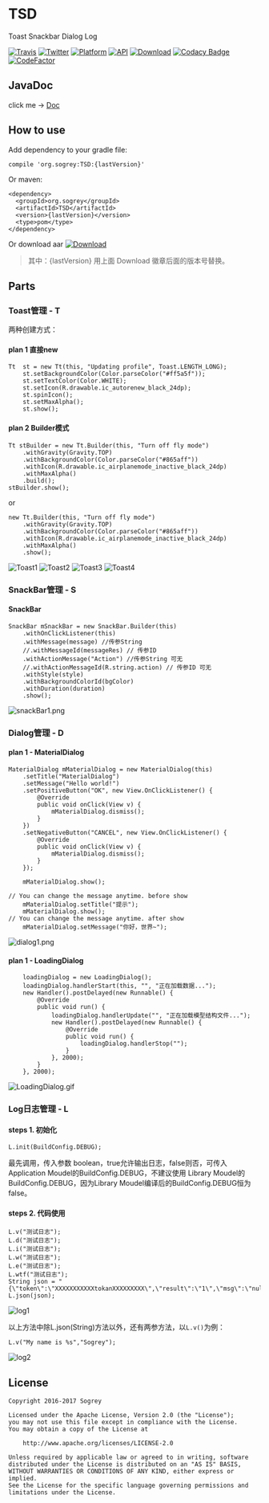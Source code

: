 # TSD
Toast Snackbar Dialog Log

[![Travis](https://img.shields.io/badge/License-Apache2.0-blue.svg)](http://www.apache.org/licenses/LICENSE-2.0)
[![Twitter](https://img.shields.io/badge/Gradle-3.3-brightgreen.svg)](https://gradle.org/releases)
[![Platform](https://img.shields.io/badge/platform-Android-green.svg?style=flat)](https://www.android.com)
[![API](https://img.shields.io/badge/API-9%2B-brightgreen.svg?style=flat)](https://android-arsenal.com/api?level=9)
[![Download](https://api.bintray.com/packages/sogrey/maven/TSD/images/download.svg)](https://bintray.com/sogrey/maven/TSD/_latestVersion)
[![Codacy Badge](https://api.codacy.com/project/badge/Grade/b75d88eba4f341d29d4c800feee9a873)](https://www.codacy.com/app/Sogrey/TSD?utm_source=github.com&amp;utm_medium=referral&amp;utm_content=Sogrey/TSD&amp;utm_campaign=Badge_Grade)
[![CodeFactor](https://www.codefactor.io/repository/github/sogrey/tsd/badge)](https://www.codefactor.io/repository/github/sogrey/tsd)

## JavaDoc

click me -> [Doc](https://sogrey.github.io/JavaDocs/TSD)

## How to use

Add dependency to your gradle file:

    compile 'org.sogrey:TSD:{lastVersion}'

Or maven:

    <dependency>
      <groupId>org.sogrey</groupId>
      <artifactId>TSD</artifactId>
      <version>{lastVersion}</version>
      <type>pom</type>
    </dependency>

Or download aar [![Download](https://api.bintray.com/packages/sogrey/maven/TSD/images/download.svg) ](https://bintray.com/sogrey/maven/download_file?file_path=org%2Fsogrey%2FTSD%2F0.0.4%2FTSD-0.0.4.aar)

> 其中：{lastVersion} 用上面 Download 徽章后面的版本号替换。

## Parts

### Toast管理 - T

两种创建方式：

#### plan 1 直接new

	Tt  st = new Tt(this, "Updating profile", Toast.LENGTH_LONG);
		st.setBackgroundColor(Color.parseColor("#ff5a5f"));
		st.setTextColor(Color.WHITE);
		st.setIcon(R.drawable.ic_autorenew_black_24dp);
		st.spinIcon();
		st.setMaxAlpha();
		st.show();

#### plan 2 Builder模式

	Tt stBuilder = new Tt.Builder(this, "Turn off fly mode")
		.withGravity(Gravity.TOP)
		.withBackgroundColor(Color.parseColor("#865aff"))
		.withIcon(R.drawable.ic_airplanemode_inactive_black_24dp)
		.withMaxAlpha()
		.build();
	stBuilder.show();

or

	new Tt.Builder(this, "Turn off fly mode")
		.withGravity(Gravity.TOP)
		.withBackgroundColor(Color.parseColor("#865aff"))
		.withIcon(R.drawable.ic_airplanemode_inactive_black_24dp)
		.withMaxAlpha()
		.show();

![Toast1](https://github.com/Sogrey/TSD/blob/master/pics/toast/toast1.png?raw=true)
![Toast2](https://github.com/Sogrey/TSD/blob/master/pics/toast/toast2.png?raw=true)
![Toast3](https://github.com/Sogrey/TSD/blob/master/pics/toast/toast3.png?raw=true)
![Toast4](https://github.com/Sogrey/TSD/blob/master/pics/toast/toast4.png?raw=true)


### SnackBar管理 - S

#### SnackBar

	SnackBar mSnackBar = new SnackBar.Builder(this)
		.withOnClickListener(this)
		.withMessage(message) //传参String
		//.withMessageId(messageRes) // 传参ID
		.withActionMessage("Action") //传参String 可无
		//.withActionMessageId(R.string.action) // 传参ID 可无
		.withStyle(style)
		.withBackgroundColorId(bgColor)
		.withDuration(duration)
		.show();

![snackBar1.png](https://github.com/Sogrey/TSD/blob/master/pics/snackbar/snackBar1.png?raw=true)


### Dialog管理 - D

#### plan 1 -  MaterialDialog

	MaterialDialog mMaterialDialog = new MaterialDialog(this)
		.setTitle("MaterialDialog")
		.setMessage("Hello world!")
		.setPositiveButton("OK", new View.OnClickListener() {
			@Override
			public void onClick(View v) {
				mMaterialDialog.dismiss();
			}
		})
		.setNegativeButton("CANCEL", new View.OnClickListener() {
			@Override
			public void onClick(View v) {
				mMaterialDialog.dismiss();
			}
		});

        mMaterialDialog.show();

	// You can change the message anytime. before show
        mMaterialDialog.setTitle("提示");
        mMaterialDialog.show();
	// You can change the message anytime. after show
        mMaterialDialog.setMessage("你好，世界~");

![dialog1.png](https://github.com/Sogrey/TSD/blob/master/pics/dialog/dialog1.png?raw=true)

#### plan 1 -  LoadingDialog

        loadingDialog = new LoadingDialog();
        loadingDialog.handlerStart(this, "", "正在加载数据...");
        new Handler().postDelayed(new Runnable() {
            @Override
            public void run() {
                loadingDialog.handlerUpdate("", "正在加载模型结构文件...");
                new Handler().postDelayed(new Runnable() {
                    @Override
                    public void run() {
                        loadingDialog.handlerStop("");
                    }
                }, 2000);
            }
        }, 2000);


![LoadingDialog.gif](https://github.com/Sogrey/TSD/blob/master/pics/dialog/LoadingDialog.gif?raw=true)


### Log日志管理 - L

#### steps 1. 初始化

	L.init(BuildConfig.DEBUG);

最先调用，传入参数 boolean，true允许输出日志，false则否，可传入Application Moudel的BuildConfig.DEBUG，不建议使用 Library Moudel的BuildConfig.DEBUG，因为Library Moudel编译后的BuildConfig.DEBUG恒为false。

#### steps 2. 代码使用

    L.v("测试日志");
    L.d("测试日志");
    L.i("测试日志");
    L.w("测试日志");
    L.e("测试日志");
    L.wtf("测试日志");
    String json = "{\"token\":\"XXXXXXXXXXXtokanXXXXXXXXX\",\"result\":\"1\",\"msg\":\"nulls\"}";
    L.json(json);

![log1](https://github.com/Sogrey/TSD/blob/master/pics/log/log1.png?raw=true)

以上方法中除L.json(String)方法以外，还有两参方法，以`L.v()`为例：

    L.v("My name is %s","Sogrey");

![log2](https://github.com/Sogrey/TSD/blob/master/pics/log/log2.png?raw=true)



## License

    Copyright 2016-2017 Sogrey

    Licensed under the Apache License, Version 2.0 (the "License");
    you may not use this file except in compliance with the License.
    You may obtain a copy of the License at

        http://www.apache.org/licenses/LICENSE-2.0

    Unless required by applicable law or agreed to in writing, software
    distributed under the License is distributed on an "AS IS" BASIS,
    WITHOUT WARRANTIES OR CONDITIONS OF ANY KIND, either express or implied.
    See the License for the specific language governing permissions and
    limitations under the License.

